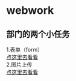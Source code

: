 # webwork
## 部门的两个小任务  
1.表单（form）  
[点这里去看看](https:://120.79.39.10/form)  
2.图片上传  
[点这里去看看](https:://120.79.39.10/photo)
